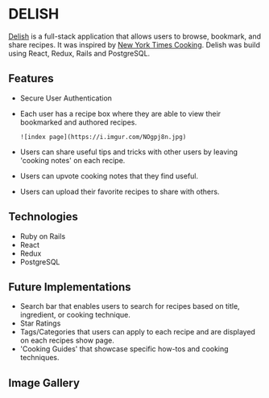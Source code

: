 # DELISH 

[Delish](https://delish-app.herokuapp.com/) is a full-stack application that allows users to browse, bookmark, and share recipes. It was inspired by [New York Times Cooking](cooking.nytimes.com). Delish was build using React, Redux, Rails and PostgreSQL. 

## Features 
  * Secure User Authentication 
  * Each user has a recipe box where they are able to view their bookmarked and authored recipes. 
  
        ![index page](https://i.imgur.com/NOgpj8n.jpg)
    
    
  * Users can share useful tips and tricks with other users by leaving 'cooking notes' on each recipe. 
  * Users can upvote cooking notes that they find useful. 
  * Users can upload their favorite recipes to share with others. 
 
## Technologies 
  * Ruby on Rails 
  * React 
  * Redux 
  * PostgreSQL
  
## Future Implementations 
  * Search bar that enables users to search for recipes based on title, ingredient, or cooking technique. 
  * Star Ratings 
  * Tags/Categories that users can apply to each recipe and are displayed on each recipes show page. 
  * 'Cooking Guides' that showcase specific how-tos and cooking techniques. 
 
## Image Gallery 


  

